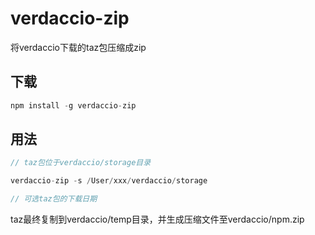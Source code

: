 # verdaccio-zip
将verdaccio下载的taz包压缩成zip

## 下载
```js
npm install -g verdaccio-zip
```

## 用法
```js
// taz包位于verdaccio/storage目录

verdaccio-zip -s /User/xxx/verdaccio/storage

// 可选taz包的下载日期
```
taz最终复制到verdaccio/temp目录，并生成压缩文件至verdaccio/npm.zip